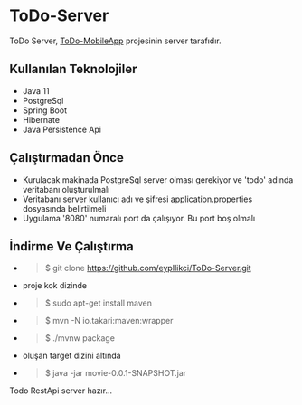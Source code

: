 # ToDo-Server
ToDo Server, [ToDo-MobileApp](https://github.com/eypIlikci/ToDo-MobileApp) projesinin server tarafıdır.

## Kullanılan Teknolojiler 
- Java 11 
- PostgreSql
- Spring Boot
- Hibernate 
- Java Persistence Api

## Çalıştırmadan Önce
- Kurulacak makinada PostgreSql server olması gerekiyor ve 'todo' adında veritabanı oluşturulmalı
- Veritabanı server kullanıcı adı ve şifresi application.properties dosyasında belirtilmeli
- Uygulama '8080' numaralı port da çalışıyor. Bu port boş olmalı

## İndirme Ve Çalıştırma
- > $ git clone https://github.com/eypIlikci/ToDo-Server.git

- proje kok dizinde
- > $ sudo apt-get install maven
- > $ mvn -N io.takari:maven:wrapper
- > $ ./mvnw package

- oluşan target dizini altında
- > $ java -jar movie-0.0.1-SNAPSHOT.jar

Todo RestApi server hazır...

